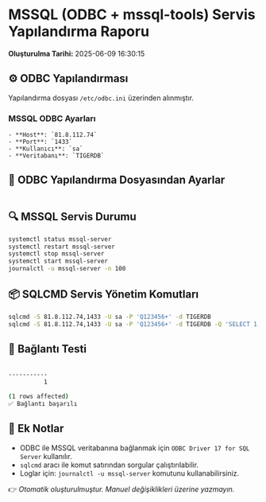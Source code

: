 # MSSQL (ODBC + mssql-tools) Servis Yapılandırma Raporu

**Oluşturulma Tarihi:** 2025-06-09 16:30:15

## ⚙️ ODBC Yapılandırması
Yapılandırma dosyası `/etc/odbc.ini` üzerinden alınmıştır.

### MSSQL ODBC Ayarları
    - **Host**: `81.8.112.74`
    - **Port**: `1433`
    - **Kullanıcı**: `sa`
    - **Veritabanı**: `TIGERDB`

## 🔧 ODBC Yapılandırma Dosyasından Ayarlar
```ini
```

## 🔍 MSSQL Servis Durumu
```bash
systemctl status mssql-server
systemctl restart mssql-server
systemctl stop mssql-server
systemctl start mssql-server
journalctl -u mssql-server -n 100
```
## 📦 SQLCMD Servis Yönetim Komutları
```bash
sqlcmd -S 81.8.112.74,1433 -U sa -P 'Q123456+' -d TIGERDB
sqlcmd -S 81.8.112.74,1433 -U sa -P 'Q123456+' -d TIGERDB -Q 'SELECT 1;'
```
## 🧪 Bağlantı Testi
```bash
           
-----------
          1

(1 rows affected)
✅ Bağlantı başarılı
```

## 🧠 Ek Notlar
- ODBC ile MSSQL veritabanına bağlanmak için `ODBC Driver 17 for SQL Server` kullanılır.
- `sqlcmd` aracı ile komut satırından sorgular çalıştırılabilir.
- Loglar için: `journalctl -u mssql-server` komutunu kullanabilirsiniz.

👉 *Otomatik oluşturulmuştur. Manuel değişiklikleri üzerine yazmayın.*
